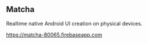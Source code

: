 ## Matcha
Realtime native Android UI creation on physical devices.

https://matcha-80065.firebaseapp.com
